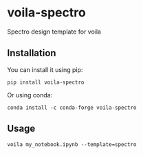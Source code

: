 # voila-spectro


Spectro design template for voila

## Installation

You can install it using pip:

```
pip install voila-spectro
```

Or using conda:

```
conda install -c conda-forge voila-spectro
```

## Usage

```
voila my_notebook.ipynb --template=spectro
```
